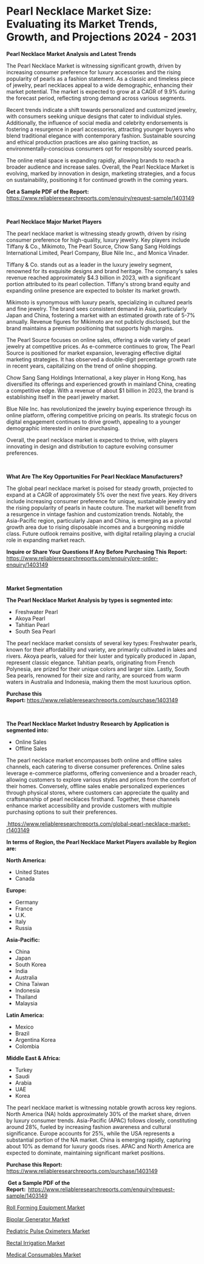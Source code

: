 <p><h1>Pearl Necklace Market Size: Evaluating its Market Trends, Growth, and Projections 2024 - 2031</h1></p><p><strong>Pearl Necklace Market Analysis and Latest Trends</strong></p>
<p><p>The Pearl Necklace Market is witnessing significant growth, driven by increasing consumer preference for luxury accessories and the rising popularity of pearls as a fashion statement. As a classic and timeless piece of jewelry, pearl necklaces appeal to a wide demographic, enhancing their market potential. The market is expected to grow at a CAGR of 9.9% during the forecast period, reflecting strong demand across various segments.</p><p>Recent trends indicate a shift towards personalized and customized jewelry, with consumers seeking unique designs that cater to individual styles. Additionally, the influence of social media and celebrity endorsements is fostering a resurgence in pearl accessories, attracting younger buyers who blend traditional elegance with contemporary fashion. Sustainable sourcing and ethical production practices are also gaining traction, as environmentally-conscious consumers opt for responsibly sourced pearls.</p><p>The online retail space is expanding rapidly, allowing brands to reach a broader audience and increase sales. Overall, the Pearl Necklace Market is evolving, marked by innovation in design, marketing strategies, and a focus on sustainability, positioning it for continued growth in the coming years.</p></p>
<p><strong>Get a Sample PDF of the Report:&nbsp;</strong> <a href="https://www.reliableresearchreports.com/enquiry/request-sample/1403149?utm_campaign=1736&utm_medium=2&utm_source=Github&utm_content=ia&utm_term=23102024&utm_id=pearl-necklace">https://www.reliableresearchreports.com/enquiry/request-sample/1403149</a></p>
<p>&nbsp;</p>
<p><strong>Pearl Necklace Major Market Players</strong></p>
<p><p>The pearl necklace market is witnessing steady growth, driven by rising consumer preference for high-quality, luxury jewelry. Key players include Tiffany & Co., Mikimoto, The Pearl Source, Chow Sang Sang Holdings International Limited, Pearl Company, Blue Nile Inc., and Monica Vinader.</p><p>Tiffany & Co. stands out as a leader in the luxury jewelry segment, renowned for its exquisite designs and brand heritage. The company's sales revenue reached approximately $4.3 billion in 2023, with a significant portion attributed to its pearl collection. Tiffany's strong brand equity and expanding online presence are expected to bolster its market growth.</p><p>Mikimoto is synonymous with luxury pearls, specializing in cultured pearls and fine jewelry. The brand sees consistent demand in Asia, particularly Japan and China, fostering a market with an estimated growth rate of 5-7% annually. Revenue figures for Mikimoto are not publicly disclosed, but the brand maintains a premium positioning that supports high margins.</p><p>The Pearl Source focuses on online sales, offering a wide variety of pearl jewelry at competitive prices. As e-commerce continues to grow, The Pearl Source is positioned for market expansion, leveraging effective digital marketing strategies. It has observed a double-digit percentage growth rate in recent years, capitalizing on the trend of online shopping.</p><p>Chow Sang Sang Holdings International, a key player in Hong Kong, has diversified its offerings and experienced growth in mainland China, creating a competitive edge. With a revenue of about $1 billion in 2023, the brand is establishing itself in the pearl jewelry market.</p><p>Blue Nile Inc. has revolutionized the jewelry buying experience through its online platform, offering competitive pricing on pearls. Its strategic focus on digital engagement continues to drive growth, appealing to a younger demographic interested in online purchasing.</p><p>Overall, the pearl necklace market is expected to thrive, with players innovating in design and distribution to capture evolving consumer preferences.</p></p>
<p>&nbsp;</p>
<p><strong>What Are The Key Opportunities For Pearl Necklace Manufacturers?</strong></p>
<p><p>The global pearl necklace market is poised for steady growth, projected to expand at a CAGR of approximately 5% over the next five years. Key drivers include increasing consumer preference for unique, sustainable jewelry and the rising popularity of pearls in haute couture. The market will benefit from a resurgence in vintage fashion and customization trends. Notably, the Asia-Pacific region, particularly Japan and China, is emerging as a pivotal growth area due to rising disposable incomes and a burgeoning middle class. Future outlook remains positive, with digital retailing playing a crucial role in expanding market reach.</p></p>
<p><strong>Inquire or Share Your Questions If Any Before Purchasing This Report:</strong> <a href="https://www.reliableresearchreports.com/enquiry/pre-order-enquiry/1403149?utm_campaign=1736&utm_medium=2&utm_source=Github&utm_content=ia&utm_term=23102024&utm_id=pearl-necklace">https://www.reliableresearchreports.com/enquiry/pre-order-enquiry/1403149</a></p>
<p>&nbsp;</p>
<p><strong>Market Segmentation</strong></p>
<p><strong>The Pearl Necklace Market Analysis by types is segmented into:</strong></p>
<p><ul><li>Freshwater Pearl</li><li>Akoya Pearl</li><li>Tahitian Pearl</li><li>South Sea Pearl</li></ul></p>
<p><p>The pearl necklace market consists of several key types: Freshwater pearls, known for their affordability and variety, are primarily cultivated in lakes and rivers. Akoya pearls, valued for their luster and typically produced in Japan, represent classic elegance. Tahitian pearls, originating from French Polynesia, are prized for their unique colors and larger size. Lastly, South Sea pearls, renowned for their size and rarity, are sourced from warm waters in Australia and Indonesia, making them the most luxurious option.</p></p>
<p><strong>Purchase this Report:&nbsp;</strong><a href="https://www.reliableresearchreports.com/purchase/1403149?utm_campaign=1736&utm_medium=2&utm_source=Github&utm_content=ia&utm_term=23102024&utm_id=pearl-necklace">https://www.reliableresearchreports.com/purchase/1403149</a></p>
<p>&nbsp;</p>
<p><strong>The Pearl Necklace Market Industry Research by Application is segmented into:</strong></p>
<p><ul><li>Online Sales</li><li>Offline Sales</li></ul></p>
<p><p>The pearl necklace market encompasses both online and offline sales channels, each catering to diverse consumer preferences. Online sales leverage e-commerce platforms, offering convenience and a broader reach, allowing customers to explore various styles and prices from the comfort of their homes. Conversely, offline sales enable personalized experiences through physical stores, where customers can appreciate the quality and craftsmanship of pearl necklaces firsthand. Together, these channels enhance market accessibility and provide customers with multiple purchasing options to suit their preferences.</p></p>
<p><a href="https://www.reliableresearchreports.com/global-pearl-necklace-market-r1403149?utm_campaign=1736&utm_medium=2&utm_source=Github&utm_content=ia&utm_term=23102024&utm_id=pearl-necklace">&nbsp;https://www.reliableresearchreports.com/global-pearl-necklace-market-r1403149</a></p>
<p><strong>In terms of Region, the Pearl Necklace Market Players available by Region are:</strong></p>
<p>
    <p> <strong> North America: </strong>
        <ul>
            <li>United States</li>
            <li>Canada</li>
        </ul>
        </p> 
    <p> <strong> Europe: </strong>
        <ul>
            <li>Germany</li>
            <li>France</li>
            <li>U.K.</li>
            <li>Italy</li>
            <li>Russia</li>
        </ul>
        </p> 
    <p> <strong> Asia-Pacific: </strong>
        <ul>
            <li>China</li>
            <li>Japan</li>
            <li>South Korea</li>
            <li>India</li>
            <li>Australia</li>
            <li>China Taiwan</li>
            <li>Indonesia</li>
            <li>Thailand</li>
            <li>Malaysia</li>
        </ul>
        </p> 
    <p> <strong> Latin America: </strong>
        <ul>
            <li>Mexico</li>
            <li>Brazil</li>
            <li>Argentina Korea</li>
            <li>Colombia</li>
        </ul>
        </p> 
    <p> <strong> Middle East & Africa: </strong>
        <ul>
            <li>Turkey</li>
            <li>Saudi</li>
            <li>Arabia</li>
            <li>UAE</li>
            <li>Korea</li>
        </ul>
    </p>
    </p>
<p><p>The pearl necklace market is witnessing notable growth across key regions. North America (NA) holds approximately 30% of the market share, driven by luxury consumer trends. Asia-Pacific (APAC) follows closely, constituting around 28%, fueled by increasing fashion awareness and cultural significance. Europe accounts for 25%, while the USA represents a substantial portion of the NA market. China is emerging rapidly, capturing about 10% as demand for luxury goods rises. APAC and North America are expected to dominate, maintaining significant market positions.</p></p>
<p><strong>Purchase this Report: </strong><a href="https://www.reliableresearchreports.com/purchase/1403149?utm_campaign=1736&utm_medium=2&utm_source=Github&utm_content=ia&utm_term=23102024&utm_id=pearl-necklace">https://www.reliableresearchreports.com/purchase/1403149</a></p>
<p>&nbsp;<strong>Get a Sample PDF of the Report:&nbsp;&nbsp;</strong><a href="https://www.reliableresearchreports.com/enquiry/request-sample/1403149?utm_campaign=1736&utm_medium=2&utm_source=Github&utm_content=ia&utm_term=23102024&utm_id=pearl-necklace">https://www.reliableresearchreports.com/enquiry/request-sample/1403149</a></p>
<p><strong></strong></p>
<p><p><a href="https://github.com/AbbasMahmud554/Market-Research-Report-List-1/blob/main/roll-forming-equipment-market.md?utm_campaign=1736&utm_medium=2&utm_source=Github&utm_content=ia&utm_term=23102024&utm_id=pearl-necklace">Roll Forming Equipment Market</a></p><p><a href="https://www.linkedin.com/pulse/market-dynamics-future-trends-global-bipolar-generator-cimoe?utm_campaign=1736&utm_medium=2&utm_source=Github&utm_content=ia&utm_term=23102024&utm_id=pearl-necklace">Bipolar Generator Market</a></p><p><a href="https://www.linkedin.com/pulse/disruption-innovation-pediatric-pulse-oximeters-industry-qrgee?utm_campaign=1736&utm_medium=2&utm_source=Github&utm_content=ia&utm_term=23102024&utm_id=pearl-necklace">Pediatric Pulse Oximeters Market</a></p><p><a href="https://www.linkedin.com/pulse/pioneering-growth-analyzing-global-rectal-irrigation-market-pdtpe?utm_campaign=1736&utm_medium=2&utm_source=Github&utm_content=ia&utm_term=23102024&utm_id=pearl-necklace">Rectal Irrigation Market</a></p><p><a href="https://www.linkedin.com/pulse/global-medical-consumables-75-cagr-forecast-2024-2031-uckde?utm_campaign=1736&utm_medium=2&utm_source=Github&utm_content=ia&utm_term=23102024&utm_id=pearl-necklace">Medical Consumables Market</a></p></p>